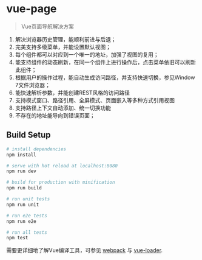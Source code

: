 # vue-page

> Vue页面导航解决方案
<ol>
<li>解决浏览器历史管理，能顺利前进与后退；</li>
<li>完美支持多级菜单，并能设置默认视图；</li>
<li>每个组件都可以对应到一个唯一的地址，加强了视图的复用；</li>
<li>能支持组件的动态刷新，在同一个组件上进行操作后，点击菜单依旧可以刷新此组件；</li>
<li>根据用户的操作过程，能自动生成访问路径，并支持快速切换，参见Window 7文件浏览器；</li>
<li>能快速解析参数，并能创建REST风格的访问路径</li>
<li>支持模式窗口、路径引用、全屏模式、页面嵌入等多种方式引用视图</li>
<li>支持路径上下文自动添加、统一切换功能</li>
<li>不存在的地址能导向到错误页面；</li>
</ol>

## Build Setup

``` bash
# install dependencies
npm install

# serve with hot reload at localhost:8080
npm run dev

# build for production with minification
npm run build

# run unit tests
npm run unit

# run e2e tests
npm run e2e

# run all tests
npm test
```

需要更详细地了解Vue编译工具，可参见 [webpack](https://github.com/vuejs-templates/webpack#vue-webpack-boilerplate) 与 [vue-loader](http://vuejs.github.io/vue-loader).
